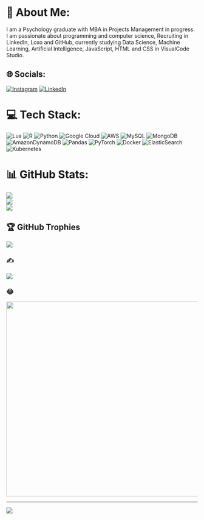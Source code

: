 # 💫 About Me:
I am a Psychology graduate with MBA in Projects Management in progress. I am passionate about programming and computer science, Recruiting in LinkedIn, Loxo and GitHub, currently studying Data Science, Machine Learning, Artificial Intelligence, JavaScript, HTML and CSS in VisualCode Studio.


## 🌐 Socials:
[![Instagram](https://img.shields.io/badge/Instagram-%23E4405F.svg?logo=Instagram&logoColor=white)](https://instagram.com/jzcastellani_) [![LinkedIn](https://img.shields.io/badge/LinkedIn-%230077B5.svg?logo=linkedin&logoColor=white)](https://linkedin.com/in/https://www.linkedin.com/in/josecneto2/) 

# 💻 Tech Stack:
![Lua](https://img.shields.io/badge/lua-%232C2D72.svg?style=for-the-badge&logo=lua&logoColor=white) ![R](https://img.shields.io/badge/r-%23276DC3.svg?style=for-the-badge&logo=r&logoColor=white) ![Python](https://img.shields.io/badge/python-3670A0?style=for-the-badge&logo=python&logoColor=ffdd54) ![Google Cloud](https://img.shields.io/badge/Google%20Cloud-%234285F4.svg?style=for-the-badge&logo=google-cloud&logoColor=white) ![AWS](https://img.shields.io/badge/AWS-%23FF9900.svg?style=for-the-badge&logo=amazon-aws&logoColor=white) ![MySQL](https://img.shields.io/badge/mysql-%2300f.svg?style=for-the-badge&logo=mysql&logoColor=white) ![MongoDB](https://img.shields.io/badge/MongoDB-%234ea94b.svg?style=for-the-badge&logo=mongodb&logoColor=white) ![AmazonDynamoDB](https://img.shields.io/badge/Amazon%20DynamoDB-4053D6?style=for-the-badge&logo=Amazon%20DynamoDB&logoColor=white) ![Pandas](https://img.shields.io/badge/pandas-%23150458.svg?style=for-the-badge&logo=pandas&logoColor=white) ![PyTorch](https://img.shields.io/badge/PyTorch-%23EE4C2C.svg?style=for-the-badge&logo=PyTorch&logoColor=white) ![Docker](https://img.shields.io/badge/docker-%230db7ed.svg?style=for-the-badge&logo=docker&logoColor=white) ![ElasticSearch](https://img.shields.io/badge/-ElasticSearch-005571?style=for-the-badge&logo=elasticsearch) ![Kubernetes](https://img.shields.io/badge/kubernetes-%23326ce5.svg?style=for-the-badge&logo=kubernetes&logoColor=white)
# 📊 GitHub Stats:
![](https://github-readme-stats.vercel.app/api?username=JoseCastellaniNeto&theme=dark&hide_border=false&include_all_commits=false&count_private=false)<br/>
![](https://github-readme-streak-stats.herokuapp.com/?user=JoseCastellaniNeto&theme=dark&hide_border=false)<br/>
![](https://github-readme-stats.vercel.app/api/top-langs/?username=JoseCastellaniNeto&theme=dark&hide_border=false&include_all_commits=false&count_private=false&layout=compact)

## 🏆 GitHub Trophies
![](https://github-profile-trophy.vercel.app/?username=JoseCastellaniNeto&theme=onedark&no-frame=true&no-bg=true&margin-w=4)

### ✍️ 
![](https://quotes-github-readme.vercel.app/api?type=horizontal&theme=radical)

### 😂 
<img src="https://random-memer.herokuapp.com/" width="512px"/>

---
[![](https://visitcount.itsvg.in/api?id=JoseCastellaniNeto&icon=0&color=11)](https://visitcount.itsvg.in)
